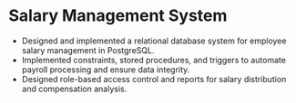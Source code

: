 # Salary Management System
- Designed and implemented a relational database system for employee salary management in PostgreSQL.
- Implemented constraints, stored procedures, and triggers to automate payroll processing and ensure data integrity.
- Designed role-based access control and reports for salary distribution and compensation analysis.
